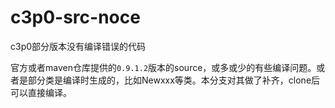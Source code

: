 # c3p0-src-noce
c3p0部分版本没有编译错误的代码

官方或者maven仓库提供的`0.9.1.2`版本的source，或多或少的有些编译问题。或者是部分类是编译时生成的，比如Newxxx等类。本分支对其做了补齐，clone后可以直接编译。